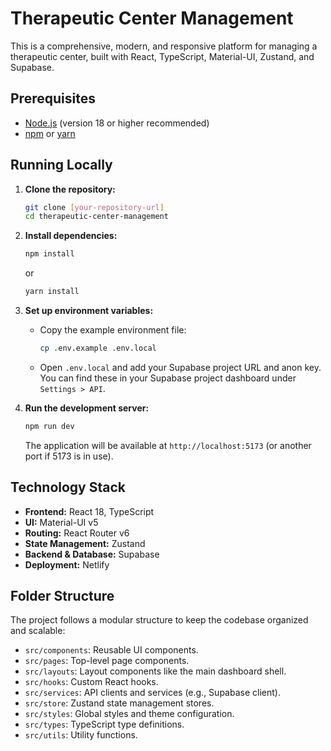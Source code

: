 # Therapeutic Center Management

This is a comprehensive, modern, and responsive platform for managing a therapeutic center, built with React, TypeScript, Material-UI, Zustand, and Supabase.

## Prerequisites

- [Node.js](https://nodejs.org/) (version 18 or higher recommended)
- [npm](https://www.npmjs.com/) or [yarn](https://yarnpkg.com/)

## Running Locally

1.  **Clone the repository:**
    ```bash
    git clone [your-repository-url]
    cd therapeutic-center-management
    ```

2.  **Install dependencies:**
    ```bash
    npm install
    ```
    or
    ```bash
    yarn install
    ```

3.  **Set up environment variables:**
    -   Copy the example environment file:
        ```bash
        cp .env.example .env.local
        ```
    -   Open `.env.local` and add your Supabase project URL and anon key. You can find these in your Supabase project dashboard under `Settings > API`.

4.  **Run the development server:**
    ```bash
    npm run dev
    ```
    The application will be available at `http://localhost:5173` (or another port if 5173 is in use).

## Technology Stack

-   **Frontend:** React 18, TypeScript
-   **UI:** Material-UI v5
-   **Routing:** React Router v6
-   **State Management:** Zustand
-   **Backend & Database:** Supabase
-   **Deployment:** Netlify

## Folder Structure

The project follows a modular structure to keep the codebase organized and scalable:

-   `src/components`: Reusable UI components.
-   `src/pages`: Top-level page components.
-   `src/layouts`: Layout components like the main dashboard shell.
-   `src/hooks`: Custom React hooks.
-   `src/services`: API clients and services (e.g., Supabase client).
-   `src/store`: Zustand state management stores.
-   `src/styles`: Global styles and theme configuration.
-   `src/types`: TypeScript type definitions.
-   `src/utils`: Utility functions.
